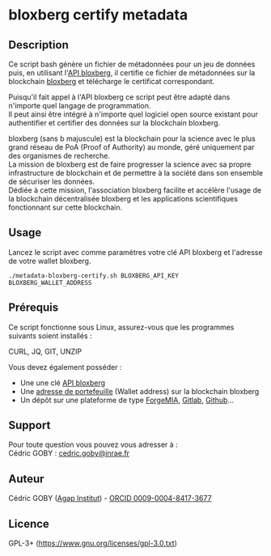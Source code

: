 # bloxberg certify metadata

## Description

Ce script bash génère un fichier de métadonnées pour un jeu de données puis, en utilisant l'[API bloxberg](https://certify.bloxberg.org/docs), il certifie ce fichier de métadonnées sur la blockchain [bloxberg](https://bloxberg.org/) et télécharge le certificat correspondant.

Puisqu'il fait appel à l'API bloxberg ce script peut être adapté dans n'importe quel langage de programmation.<br>
Il peut ainsi être intégré à n'importe quel logiciel open source existant pour authentifier et certifier des données sur la blockchain bloxberg.

bloxberg (sans b majuscule) est la blockchain pour la science avec le plus grand réseau de PoA (Proof of Authority) au monde, géré uniquement par des organismes de recherche.<br>
La mission de bloxberg est de faire progresser la science avec sa propre infrastructure de blockchain et de permettre à la société dans son ensemble de sécuriser les données.<br>
Dédiée à cette mission, l'association bloxberg facilite et accélère l'usage de la blockchain décentralisée bloxberg et les applications scientifiques fonctionnant sur cette blockchain.

## Usage

Lancez le script avec comme paramètres votre clé API bloxberg et l'adresse de votre wallet bloxberg.

`./metadata-bloxberg-certify.sh BLOXBERG_API_KEY BLOXBERG_WALLET_ADDRESS`

## Prérequis

Ce script fonctionne sous Linux, assurez-vous que les programmes suivants soient installés :

CURL, JQ, GIT, UNZIP

Vous devez également posséder :

- Une une clé [API bloxberg](https://certify.bloxberg.org/docs)
- Une [adresse de portefeuille](https://blockexplorer.bloxberg.org/address/0xC604ffa8adE14dc9A22B6B19bdFC07E489156E53/transactions) (Wallet address) sur la blockchain bloxberg
- Un dépôt sur une plateforme de type [ForgeMIA](https://forgemia.inra.fr/), [Gitlab](https://gitlab.com/), [Github](https://github.com/)...

## Support

Pour toute question vous pouvez vous adresser à :<br>
Cédric GOBY : [cedric.goby@inrae.fr](mailto:cedric.goby@inrae.fr)

## Auteur

Cédric GOBY ([Agap Institut](https://umr-agap.cirad.fr/)) - [ORCID 0009-0004-8417-3677](https://orcid.org/0009-0004-8417-3677)

## Licence

GPL-3+ (https://www.gnu.org/licenses/gpl-3.0.txt)


